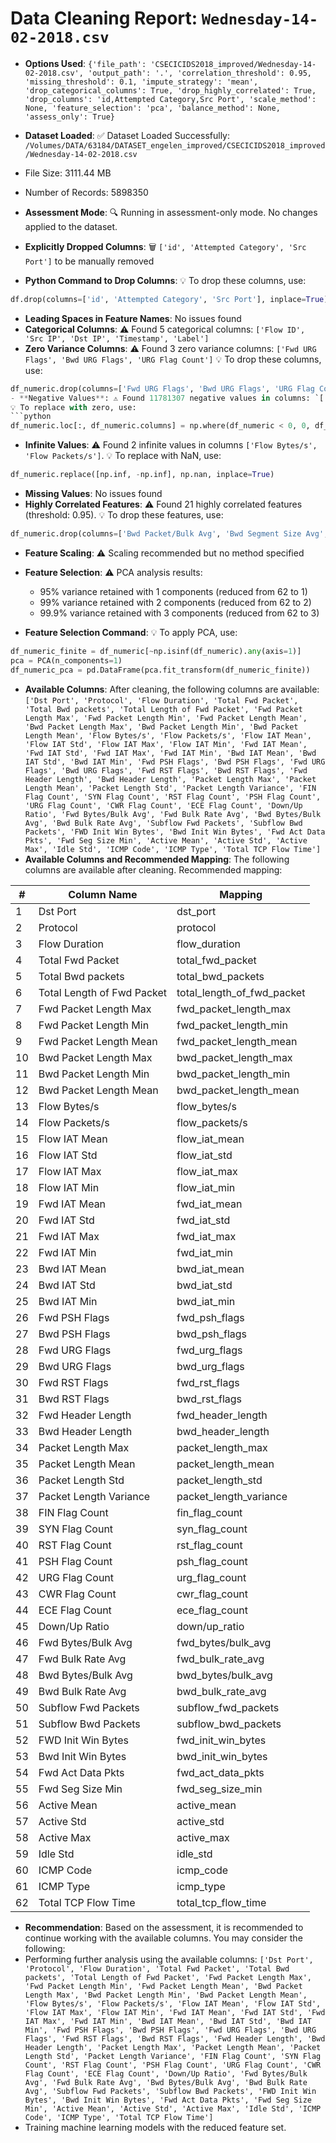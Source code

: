 # Data Cleaning Report: `Wednesday-14-02-2018.csv`

- **Options Used**: ```{'file_path': 'CSECICIDS2018_improved/Wednesday-14-02-2018.csv', 'output_path': '.', 'correlation_threshold': 0.95, 'missing_threshold': 0.1, 'impute_strategy': 'mean', 'drop_categorical_columns': True, 'drop_highly_correlated': True, 'drop_columns': 'id,Attempted Category,Src Port', 'scale_method': None, 'feature_selection': 'pca', 'balance_method': None, 'assess_only': True}```
- **Dataset Loaded**: 
✅ Dataset Loaded Successfully: `/Volumes/DATA/63184/DATASET_engelen_improved/CSECICIDS2018_improved/Wednesday-14-02-2018.csv`
- File Size: 3111.44 MB
- Number of Records: 5898350

- **Assessment Mode**: 🔍 Running in assessment-only mode. No changes applied to the dataset.
- **Explicitly Dropped Columns**: 🗑️ `['id', 'Attempted Category', 'Src Port']` to be manually removed
- **Python Command to Drop Columns**: 💡 To drop these columns, use:
```python
df.drop(columns=['id', 'Attempted Category', 'Src Port'], inplace=True)
```
- **Leading Spaces in Feature Names**: No issues found
- **Categorical Columns**: ⚠️ Found 5 categorical columns: `['Flow ID', 'Src IP', 'Dst IP', 'Timestamp', 'Label']`
- **Zero Variance Columns**: ⚠️ Found 3 zero variance columns: `['Fwd URG Flags', 'Bwd URG Flags', 'URG Flag Count']`
💡 To drop these columns, use:
```python
df_numeric.drop(columns=['Fwd URG Flags', 'Bwd URG Flags', 'URG Flag Count'], inplace=True)```
- **Negative Values**: ⚠️ Found 11781307 negative values in columns: `['Fwd Header Length', 'Bwd Header Length', 'ICMP Code', 'ICMP Type']`
💡 To replace with zero, use:
```python
df_numeric.loc[:, df_numeric.columns] = np.where(df_numeric < 0, 0, df_numeric)
```
- **Infinite Values**: ⚠️ Found 2 infinite values in columns `['Flow Bytes/s', 'Flow Packets/s']`.
💡 To replace with NaN, use:
```python
df_numeric.replace([np.inf, -np.inf], np.nan, inplace=True)
```
- **Missing Values**: No issues found
- **Highly Correlated Features**: ⚠️ Found 21 highly correlated features (threshold: 0.95).
💡 To drop these features, use:
```python
df_numeric.drop(columns=['Bwd Packet/Bulk Avg', 'Bwd Segment Size Avg', 'Subflow Bwd Bytes', 'Idle Max', 'Idle Min', 'Fwd Packet/Bulk Avg', 'Average Packet Size', 'Fwd Segment Size Avg', 'ACK Flag Count', 'Total Length of Bwd Packet', 'Idle Mean', 'Bwd Packet Length Std', 'Subflow Fwd Bytes', 'Packet Length Min', 'Fwd IAT Total', 'Fwd Packets/s', 'Active Min', 'Bwd IAT Total', 'Fwd Packet Length Std', 'Bwd IAT Max', 'Bwd Packets/s'], inplace=True)
```
- **Feature Scaling**: ⚠️ Scaling recommended but no method specified
- **Feature Selection**: ⚠️ PCA analysis results:
  - 95% variance retained with 1 components (reduced from 62 to 1)
  - 99% variance retained with 2 components (reduced from 62 to 2)
  - 99.9% variance retained with 3 components (reduced from 62 to 3)

- **Feature Selection Command**: 💡 To apply PCA, use:
```python
df_numeric_finite = df_numeric[~np.isinf(df_numeric).any(axis=1)]
pca = PCA(n_components=1)
df_numeric_pca = pd.DataFrame(pca.fit_transform(df_numeric_finite))
```
- **Available Columns**: After cleaning, the following columns are available: `['Dst Port', 'Protocol', 'Flow Duration', 'Total Fwd Packet', 'Total Bwd packets', 'Total Length of Fwd Packet', 'Fwd Packet Length Max', 'Fwd Packet Length Min', 'Fwd Packet Length Mean', 'Bwd Packet Length Max', 'Bwd Packet Length Min', 'Bwd Packet Length Mean', 'Flow Bytes/s', 'Flow Packets/s', 'Flow IAT Mean', 'Flow IAT Std', 'Flow IAT Max', 'Flow IAT Min', 'Fwd IAT Mean', 'Fwd IAT Std', 'Fwd IAT Max', 'Fwd IAT Min', 'Bwd IAT Mean', 'Bwd IAT Std', 'Bwd IAT Min', 'Fwd PSH Flags', 'Bwd PSH Flags', 'Fwd URG Flags', 'Bwd URG Flags', 'Fwd RST Flags', 'Bwd RST Flags', 'Fwd Header Length', 'Bwd Header Length', 'Packet Length Max', 'Packet Length Mean', 'Packet Length Std', 'Packet Length Variance', 'FIN Flag Count', 'SYN Flag Count', 'RST Flag Count', 'PSH Flag Count', 'URG Flag Count', 'CWR Flag Count', 'ECE Flag Count', 'Down/Up Ratio', 'Fwd Bytes/Bulk Avg', 'Fwd Bulk Rate Avg', 'Bwd Bytes/Bulk Avg', 'Bwd Bulk Rate Avg', 'Subflow Fwd Packets', 'Subflow Bwd Packets', 'FWD Init Win Bytes', 'Bwd Init Win Bytes', 'Fwd Act Data Pkts', 'Fwd Seg Size Min', 'Active Mean', 'Active Std', 'Active Max', 'Idle Std', 'ICMP Code', 'ICMP Type', 'Total TCP Flow Time']`
- **Available Columns and Recommended Mapping**: The following columns are available after cleaning. Recommended mapping:
  
| # | Column Name | Mapping |
|---|---|---|
| 1 | Dst Port | dst_port |
| 2 | Protocol | protocol |
| 3 | Flow Duration | flow_duration |
| 4 | Total Fwd Packet | total_fwd_packet |
| 5 | Total Bwd packets | total_bwd_packets |
| 6 | Total Length of Fwd Packet | total_length_of_fwd_packet |
| 7 | Fwd Packet Length Max | fwd_packet_length_max |
| 8 | Fwd Packet Length Min | fwd_packet_length_min |
| 9 | Fwd Packet Length Mean | fwd_packet_length_mean |
| 10 | Bwd Packet Length Max | bwd_packet_length_max |
| 11 | Bwd Packet Length Min | bwd_packet_length_min |
| 12 | Bwd Packet Length Mean | bwd_packet_length_mean |
| 13 | Flow Bytes/s | flow_bytes/s |
| 14 | Flow Packets/s | flow_packets/s |
| 15 | Flow IAT Mean | flow_iat_mean |
| 16 | Flow IAT Std | flow_iat_std |
| 17 | Flow IAT Max | flow_iat_max |
| 18 | Flow IAT Min | flow_iat_min |
| 19 | Fwd IAT Mean | fwd_iat_mean |
| 20 | Fwd IAT Std | fwd_iat_std |
| 21 | Fwd IAT Max | fwd_iat_max |
| 22 | Fwd IAT Min | fwd_iat_min |
| 23 | Bwd IAT Mean | bwd_iat_mean |
| 24 | Bwd IAT Std | bwd_iat_std |
| 25 | Bwd IAT Min | bwd_iat_min |
| 26 | Fwd PSH Flags | fwd_psh_flags |
| 27 | Bwd PSH Flags | bwd_psh_flags |
| 28 | Fwd URG Flags | fwd_urg_flags |
| 29 | Bwd URG Flags | bwd_urg_flags |
| 30 | Fwd RST Flags | fwd_rst_flags |
| 31 | Bwd RST Flags | bwd_rst_flags |
| 32 | Fwd Header Length | fwd_header_length |
| 33 | Bwd Header Length | bwd_header_length |
| 34 | Packet Length Max | packet_length_max |
| 35 | Packet Length Mean | packet_length_mean |
| 36 | Packet Length Std | packet_length_std |
| 37 | Packet Length Variance | packet_length_variance |
| 38 | FIN Flag Count | fin_flag_count |
| 39 | SYN Flag Count | syn_flag_count |
| 40 | RST Flag Count | rst_flag_count |
| 41 | PSH Flag Count | psh_flag_count |
| 42 | URG Flag Count | urg_flag_count |
| 43 | CWR Flag Count | cwr_flag_count |
| 44 | ECE Flag Count | ece_flag_count |
| 45 | Down/Up Ratio | down/up_ratio |
| 46 | Fwd Bytes/Bulk Avg | fwd_bytes/bulk_avg |
| 47 | Fwd Bulk Rate Avg | fwd_bulk_rate_avg |
| 48 | Bwd Bytes/Bulk Avg | bwd_bytes/bulk_avg |
| 49 | Bwd Bulk Rate Avg | bwd_bulk_rate_avg |
| 50 | Subflow Fwd Packets | subflow_fwd_packets |
| 51 | Subflow Bwd Packets | subflow_bwd_packets |
| 52 | FWD Init Win Bytes | fwd_init_win_bytes |
| 53 | Bwd Init Win Bytes | bwd_init_win_bytes |
| 54 | Fwd Act Data Pkts | fwd_act_data_pkts |
| 55 | Fwd Seg Size Min | fwd_seg_size_min |
| 56 | Active Mean | active_mean |
| 57 | Active Std | active_std |
| 58 | Active Max | active_max |
| 59 | Idle Std | idle_std |
| 60 | ICMP Code | icmp_code |
| 61 | ICMP Type | icmp_type |
| 62 | Total TCP Flow Time | total_tcp_flow_time |

- **Recommendation**: Based on the assessment, it is recommended to continue working with the available columns. You may consider the following:
- Performing further analysis using the available columns: `['Dst Port', 'Protocol', 'Flow Duration', 'Total Fwd Packet', 'Total Bwd packets', 'Total Length of Fwd Packet', 'Fwd Packet Length Max', 'Fwd Packet Length Min', 'Fwd Packet Length Mean', 'Bwd Packet Length Max', 'Bwd Packet Length Min', 'Bwd Packet Length Mean', 'Flow Bytes/s', 'Flow Packets/s', 'Flow IAT Mean', 'Flow IAT Std', 'Flow IAT Max', 'Flow IAT Min', 'Fwd IAT Mean', 'Fwd IAT Std', 'Fwd IAT Max', 'Fwd IAT Min', 'Bwd IAT Mean', 'Bwd IAT Std', 'Bwd IAT Min', 'Fwd PSH Flags', 'Bwd PSH Flags', 'Fwd URG Flags', 'Bwd URG Flags', 'Fwd RST Flags', 'Bwd RST Flags', 'Fwd Header Length', 'Bwd Header Length', 'Packet Length Max', 'Packet Length Mean', 'Packet Length Std', 'Packet Length Variance', 'FIN Flag Count', 'SYN Flag Count', 'RST Flag Count', 'PSH Flag Count', 'URG Flag Count', 'CWR Flag Count', 'ECE Flag Count', 'Down/Up Ratio', 'Fwd Bytes/Bulk Avg', 'Fwd Bulk Rate Avg', 'Bwd Bytes/Bulk Avg', 'Bwd Bulk Rate Avg', 'Subflow Fwd Packets', 'Subflow Bwd Packets', 'FWD Init Win Bytes', 'Bwd Init Win Bytes', 'Fwd Act Data Pkts', 'Fwd Seg Size Min', 'Active Mean', 'Active Std', 'Active Max', 'Idle Std', 'ICMP Code', 'ICMP Type', 'Total TCP Flow Time']`
- Training machine learning models with the reduced feature set.
